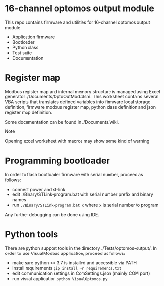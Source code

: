 # 16-channel optomos output module

This repo contains firmware and utilities for 16-channel optomos output module
 - Application firmware
 - Bootloader
 - Python class
 - Test suite
 - Documentation

# Register map

Modbus register map and internal memory structure is managed using Excel generator
./Documents/OptoOutMod.xlsm. This worksheet contains several VBA scripts that
translates defined variables into firmware local storage definition, firmware modbus
register map, python class definition and json register map definition.

Some documentation can be found in ./Documents/wiki.


> [!NOTE]
> Opening excel worksheet with macros may show some kind of warning

# Programming bootloader

In order to flash bootloader firmware with serial number, proceed as follows:
- connect power and st-link
- edit ./Binary/STLink-program.bat with serial number prefix and binary names
- run `./Binary/STLink-program.bat x` where `x` is serial number to program 

Any further debugging can be done using IDE.

# Python tools

There are python support tools in the directory ./Tests/optomos-output/.
In order to use VisualModbus application, proceed as follows:

- make sure python >= 3.7 is installed and accessible via PATH
- install requirements `pip install -r requirements.txt`
- edit communication settings in ComSettings.json (mainly COM port)
- run visual application `python VisualOptomos.py`



